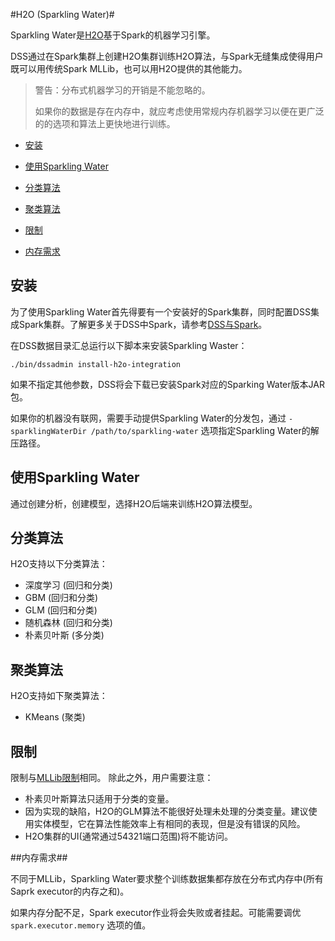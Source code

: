 #H2O (Sparkling Water)#

Sparkling Water是[H2O](http://h2o.ai/)基于Spark的机器学习引擎。

DSS通过在Spark集群上创建H2O集群训练H2O算法，与Spark无缝集成使得用户既可以用传统Spark MLLib，也可以用H2O提供的其他能力。

> 警告：分布式机器学习的开销是不能忽略的。
>
> 如果你的数据是存在内存中，就应考虑使用常规内存机器学习以便在更广泛的的选项和算法上更快地进行训练。

- [安装](#安装)

- [使用Sparkling Water](#使用Sparkling-Water)
- [分类算法](#分类算法)
- [聚类算法](#聚类算法)
- [限制](#限制)
- [内存需求](#内存需求)

## 安装

为了使用Sparkling Water首先得要有一个安装好的Spark集群，同时配置DSS集成Spark集群。了解更多关于DSS中Spark，请参考[DSS与Spark](https://doc.dataiku.com/dss/latest/spark/index.html)。

在DSS数据目录汇总运行以下脚本来安装Sparkling Waster：

```
./bin/dssadmin install-h2o-integration
```

如果不指定其他参数，DSS将会下载已安装Spark对应的Sparking Water版本JAR包。

如果你的机器没有联网，需要手动提供Sparkling Water的分发包，通过 `-sparklingWaterDir /path/to/sparkling-water` 选项指定Sparkling Water的解压路径。

## 使用Sparkling Water

通过创建分析，创建模型，选择H2O后端来训练H2O算法模型。

## 分类算法

H2O支持以下分类算法：

- 深度学习 (回归和分类)
- GBM (回归和分类)
- GLM (回归和分类)
- 随机森林 (回归和分类)
- 朴素贝叶斯 (多分类)

## 聚类算法

H2O支持如下聚类算法：

- KMeans (聚类)

## 限制

限制与[MLLib限制](https://doc.dataiku.com/dss/latest/machine_learning/mllib.html#mllib-limitations)相同。
除此之外，用户需要注意：

- 朴素贝叶斯算法只适用于分类的变量。
- 因为实现的缺陷，H2O的GLM算法不能很好处理未处理的分类变量。建议使用实体模型，它在算法性能效率上有相同的表现，但是没有错误的风险。
- H2O集群的UI(通常通过54321端口范围)将不能访问。

##内存需求##

不同于MLLib，Sparkling Water要求整个训练数据集都存放在分布式内存中(所有Saprk executor的内存之和)。

如果内存分配不足，Spark executor作业将会失败或者挂起。可能需要调优 ``spark.executor.memory`` 选项的值。